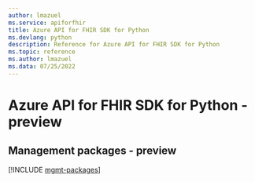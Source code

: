 ```yaml
---
author: lmazuel
ms.service: apiforfhir
title: Azure API for FHIR SDK for Python
ms.devlang: python
description: Reference for Azure API for FHIR SDK for Python
ms.topic: reference
ms.author: lmazuel
ms.data: 07/25/2022
---
```

# Azure API for FHIR SDK for Python - preview

## Management packages - preview
[!INCLUDE [mgmt-packages](api-for-fhir-mgmt-index.md)]
